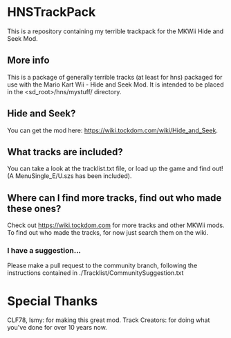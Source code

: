 # HNSTrackPack
This is a repository containing my terrible trackpack for the MKWii Hide and Seek Mod.

## More info
This is a package of generally terrible tracks (at least for hns) packaged for use with the Mario Kart Wii - Hide and Seek Mod.
It is intended to be placed in the <sd_root>/hns/mystuff/ directory.

## Hide and Seek?
You can get the mod here: https://wiki.tockdom.com/wiki/Hide_and_Seek.

## What tracks are included?
You can take a look at the tracklist.txt file, or load up the game and find out!
(A MenuSingle_E/U.szs has been included).

## Where can I find more tracks, find out who made these ones?
Check out https://wiki.tockdom.com for more tracks and other MKWii mods.
To find out who made the tracks, for now just search them on the wiki.

### I have a suggestion...
Please make a pull request to the community branch, following the instructions contained in ./Tracklist/CommunitySuggestion.txt

# Special Thanks
CLF78, Ismy: for making this great mod.
Track Creators: for doing what you've done for over 10 years now.
